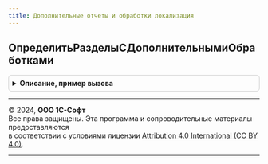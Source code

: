 ```yaml
---
title: Дополнительные отчеты и обработки локализация
---
```



## ОпределитьРазделыСДополнительнымиОбработками
<details style="margin: 1em 0; padding: 0.5em; border: 1px solid #ccc; border-radius: 6px;">

<summary style="font-weight: bold; cursor: pointer;">Описание, пример вызова</summary>

```bsl

// Определяет разделы, в которых доступна команда вызова дополнительных обработок.
// В Разделы необходимо добавить метаданные тех разделов,
// в которых размещены команды вызова.
//
// см. ДополнительныеОтчетыИОбработкиПереопределяемый.ОпределитьРазделыСДополнительнымиОбработками
//
Процедура ОпределитьРазделыСДополнительнымиОбработками(Разделы) Экспорт
```

Пример вызова
```bsl
ДополнительныеОтчетыИОбработкиЛокализация.ОпределитьРазделыСДополнительнымиОбработками(Разделы) 
```
</details>

---

© 2024, **ООО 1С-Софт**  
Все права защищены. Эта программа и сопроводительные материалы предоставляются  
в соответствии с условиями лицензии [Attribution 4.0 International (CC BY 4.0)](https://creativecommons.org/licenses/by/4.0/legalcode).

---
